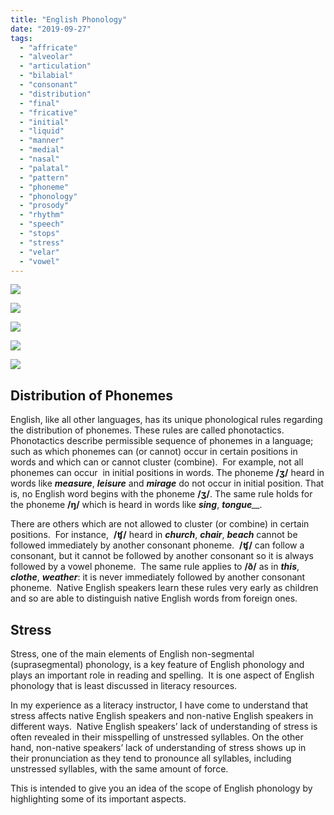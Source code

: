 ```yaml
---
title: "English Phonology"
date: "2019-09-27"
tags: 
  - "affricate"
  - "alveolar"
  - "articulation"
  - "bilabial"
  - "consonant"
  - "distribution"
  - "final"
  - "fricative"
  - "initial"
  - "liquid"
  - "manner"
  - "medial"
  - "nasal"
  - "palatal"
  - "pattern"
  - "phoneme"
  - "phonology"
  - "prosody"
  - "rhythm"
  - "speech"
  - "stops"
  - "stress"
  - "velar"
  - "vowel"
---
```


![](http://localhost/wordpress/wp-content/uploads/2019/09/image-3.png?w=800)

![](http://localhost/wordpress/wp-content/uploads/2019/09/image-4.png?w=800)

![](http://localhost/wordpress/wp-content/uploads/2019/09/image-5.png?w=800)

![](http://localhost/wordpress/wp-content/uploads/2019/09/image-6.png?w=800)

![](http://localhost/wordpress/wp-content/uploads/2019/09/image-7.png?w=800)

## Distribution of Phonemes

English, like all other languages, has its unique phonological rules regarding the distribution of phonemes. These rules are called phonotactics. Phonotactics describe permissible sequence of phonemes in a language; such as which phonemes can (or cannot) occur in certain positions in words and which can or cannot cluster (combine).  For example, not all phonemes can occur  in initial positions in words. The phoneme **/ʒ/** heard in words like _**measure**_, _**leisure**_ and _**mirage**_ do not occur in initial position. That is, no English word begins with the phoneme **/ʒ/**. The same rule holds for the phoneme **/ŋ/** which is heard in words like _**sing**_, _**tongue**__._

There are others which are not allowed to cluster (or combine) in certain positions.  For instance,  **/ʧ/** heard in _**church**_, _**chair**_, _**beach**_ cannot be followed immediately by another consonant phoneme.  **/ʧ/** can follow a consonant, but it cannot be followed by another consonant so it is always followed by a vowel phoneme.  The same rule applies to **/ð/** as in _**this**_, _**clothe**_, _**weather**_: it is never immediately followed by another consonant phoneme.  Native English speakers learn these rules very early as children and so are able to distinguish native English words from foreign ones.

## Stress

Stress, one of the main elements of English non-segmental (suprasegmental) phonology, is a key feature of English phonology and plays an important role in reading and spelling.  It is one aspect of English phonology that is least discussed in literacy resources. 

In my experience as a literacy instructor, I have come to understand that stress affects native English speakers and non-native English speakers in different ways.  Native English speakers’ lack of understanding of stress is often revealed in their misspelling of unstressed syllables. On the other hand, non-native speakers’ lack of understanding of stress shows up in their pronunciation as they tend to pronounce all syllables, including unstressed syllables, with the same amount of force.

This is intended to give you an idea of the scope of English phonology by highlighting some of its important aspects.
